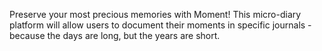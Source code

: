Preserve your most precious memories with Moment! This micro-diary platform will allow users to document their moments in specific journals - because the days are long, but the years are short. 